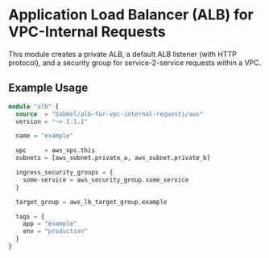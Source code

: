 # Application Load Balancer (ALB) for VPC-Internal Requests

This module creates a private ALB, a default ALB listener (with HTTP protocol), and a security group for service-2-service requests within a VPC.

## Example Usage

```tf
module "alb" {
  source  = "babbel/alb-for-vpc-internal-requests/aws"
  version = "~> 1.1.1"

  name = "example"

  vpc     = aws_vpc.this
  subnets = [aws_subnet.private_a, aws_subnet.private_b]

  ingress_security_groups = {
    some-service = aws_security_group.some_service
  }

  target_group = aws_lb_target_group.example

  tags = {
    app = "example"
    env = "production"
  }
}
```
